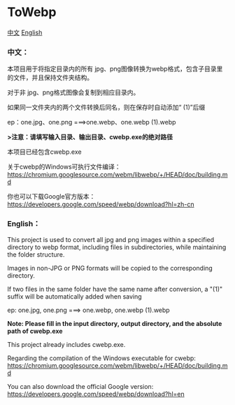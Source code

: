 # ToWebp

[中文](#中文)   [English](#English)

### 中文：

本项目用于将指定目录内的所有 jpg、png图像转换为webp格式，包含子目录里的文件，并且保持文件夹结构。

对于非 jpg、png格式图像会复制到相应目录内。

如果同一文件夹内的两个文件转换后同名，则在保存时自动添加“ (1)”后缀

ep：one.jpg、one.png ===>one.webp、one.webp (1).webp

**>注意：请填写输入目录、输出目录、cwebp.exe的绝对路径**

本项目已经包含cwebp.exe

关于cwebp的Windows可执行文件编译：https://chromium.googlesource.com/webm/libwebp/+/HEAD/doc/building.md

你也可以下载Google官方版本：https://developers.google.com/speed/webp/download?hl=zh-cn

### English：

This project is used to convert all jpg and png images within a specified directory to webp format, including files in subdirectories, while maintaining the folder structure.

Images in non-JPG or PNG formats will be copied to the corresponding directory.

If two files in the same folder have the same name after conversion, a "(1)" suffix will be automatically added when saving

ep: one.jpg, one.png ===> one.webp, one.webp (1).webp

**Note: Please fill in the input directory, output directory, and the absolute path of cwebp.exe**

This project already includes cwebp.exe.

Regarding the compilation of the Windows executable for cwebp: https://chromium.googlesource.com/webm/libwebp/+/HEAD/doc/building.md

You can also download the official Google version: https://developers.google.com/speed/webp/download?hl=en
